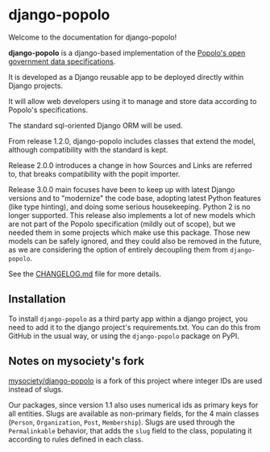# django-popolo

Welcome to the documentation for django-popolo!

**django-popolo** is a django-based implementation of the
[Popolo's open government data specifications](http://popoloproject.com/).

It is developed as a Django reusable app to be deployed directly within Django projects.

It will allow web developers using it to manage and store data according to Popolo's specifications.

The standard sql-oriented Django ORM will be used.

From release 1.2.0, django-popolo includes classes that extend the model, although compatibility
with the standard is kept.

Release 2.0.0 introduces a change in how Sources and Links are referred to,
that breaks compatibility with the popit importer.

Release 3.0.0 main focuses have been to keep up with latest Django
versions and to "modernize" the code base, adopting latest Python features (like type hinting), 
and doing some serious housekeeping. Python 2 is no longer supported. 
This release also implements a lot of new models which are not part of the Popolo specification (mildly out of scope), 
but we needed them in some projects which make use this package. Those new models can be safely ignored, and they could 
also be removed in the future, as we are considering the option of entirely decoupling them from `django-popolo`. 


See the [CHANGELOG.md](./CHANGELOG.md) file for more details.

## Installation

To install `django-popolo` as a third party app within a django project,
you need to add it to the django project's requirements.txt.
You can do this from GitHub in the usual way, or using the
`django-popolo` package on PyPI.

## Notes on mysociety's fork

[mysociety/django-popolo](https://github.com/mysociety/django-popolo) is a fork of this project where integer IDs are used
instead of slugs.

Our packages, since version 1.1 also uses numerical ids as primary keys for all entities.
Slugs are available as non-primary fields, for the 4 main classes (`Person`, `Organization`, `Post`, `Membership`).
Slugs are used through the `Permalinkable` behavior, that adds the `slug` field to the class, populating it according to rules defined in each class.


